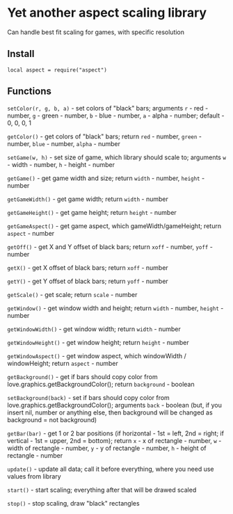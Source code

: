# Yet another aspect scaling library

Can handle best fit scaling for games, with specific resolution

## Install

`local aspect = require("aspect")`

## Functions

`setColor(r, g, b, a)` - set colors of "black" bars; arguments `r` - red - number, `g` - green - number, `b` - blue - number, `a` - alpha - number; default - 0, 0, 0, 1

`getColor()`           - get colors of "black" bars; return `red` - number, `green` - number, `blue` - number, `alpha` - number


`setGame(w, h)`        - set size of game, which library should scale to; arguments `w` - width - number, `h` - height - number

`getGame()`            - get game width and size; return `width` - number, `height` - number

`getGameWidth()`       - get game width; return `width` - number

`getGameHeight()`      - get game height; return `height` - number

`getGameAspect()`      - get game aspect, which gameWidth/gameHeight; return `aspect` - number


`getOff()`             - get X and Y offset of black bars; return `xoff` - number, `yoff` - number

`getX()`               - get X offset of black bars; return `xoff` - number

`getY()`               - get Y offset of black bars; return `yoff` - number


`getScale()`           - get scale; return `scale` - number



`getWindow()`          - get window width and height; return `width` - number, `height` - number

`getWindowWidth()`     - get window width; return `width` - number

`getWindowHeight()`    - get window height; return `height` - number

`getWindowAspect()`    - get window aspect, which windowWidth / windowHeight; return `aspect` - number


`getBackground()`      - get if bars should copy color from love.graphics.getBackgroundColor(); return `background` - boolean

`setBackground(back)`      - set if bars should copy color from love.graphics.getBackgroundColor(); arguments `back` - boolean (but, if you insert nil, number or anything else, then background will be changed as background = not background)

`getBar(bar)`              - get 1 or 2 bar positions (if horizontal - 1st = left, 2nd = right; if vertical - 1st = upper, 2nd = bottom); return `x` - x of rectangle - number, `w` - width of rectangle - number, `y` - y of rectangle - number, `h` - height of rectangle - number


`update()`                 - update all data; call it before everything, where you need use values from library

`start()`                  - start scaling; everything after that will be drawed scaled

`stop()`                   - stop scaling, draw "black" rectangles
